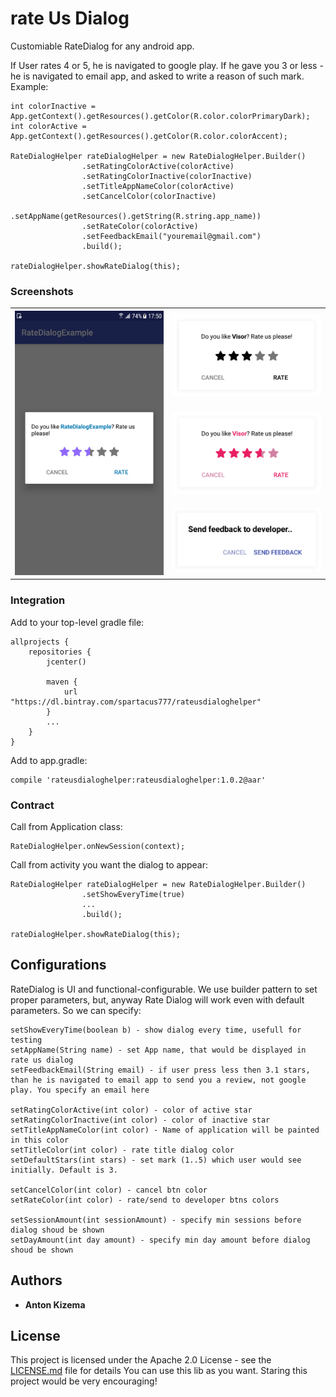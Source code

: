 # rate Us Dialog

Customiable RateDialog for any android app.

If User rates 4 or 5, he is navigated to google play.
If he gave you 3 or less - he is navigated to email app, and asked to write a reason of such mark.
Example:

```
int colorInactive = App.getContext().getResources().getColor(R.color.colorPrimaryDark);
int colorActive = App.getContext().getResources().getColor(R.color.colorAccent);

RateDialogHelper rateDialogHelper = new RateDialogHelper.Builder()
                .setRatingColorActive(colorActive)
                .setRatingColorInactive(colorInactive)
                .setTitleAppNameColor(colorActive)
                .setCancelColor(colorInactive)
                .setAppName(getResources().getString(R.string.app_name))
                .setRateColor(colorActive)
                .setFeedbackEmail("youremail@gmail.com")
                .build();

rateDialogHelper.showRateDialog(this);
```

### Screenshots

<table>
    <col width="50%">
<tr>
  <th width="50%" rowspan="3"> <img src="promo/rate.png" /></th>
  <td width="50%"><img src="promo/rate1.png"/></td>
</tr>
<tr>
  <td><img src="promo/rate3.png"/></td>
</tr>
 <tr>
 <td><img src="promo/rate2.png"/></td>
</tr>
</table>

### Integration

Add to your top-level gradle file:

```
allprojects {
    repositories {
        jcenter()

        maven {
            url "https://dl.bintray.com/spartacus777/rateusdialoghelper"
        }
        ...
    }
}
```

Add to app.gradle:
```
compile 'rateusdialoghelper:rateusdialoghelper:1.0.2@aar'
```

### Contract

Call from Application class:

```
RateDialogHelper.onNewSession(context);
```

Call from activity you want the dialog to appear:

```
RateDialogHelper rateDialogHelper = new RateDialogHelper.Builder()
                .setShowEveryTime(true)
                ...
                .build();

rateDialogHelper.showRateDialog(this);
```

## Configurations

RateDialog is UI and functional-configurable.
We use builder pattern to set proper parameters, but, anyway Rate Dialog will work even with default parameters.
So we can specify:
```
setShowEveryTime(boolean b) - show dialog every time, usefull for testing
setAppName(String name) - set App name, that would be displayed in rate us dialog
setFeedbackEmail(String email) - if user press less then 3.1 stars, than he is navigated to email app to send you a review, not google play. You specify an email here

setRatingColorActive(int color) - color of active star
setRatingColorInactive(int color) - color of inactive star
setTitleAppNameColor(int color) - Name of application will be painted in this color
setTitleColor(int color) - rate title dialog color
setDefaultStars(int stars) - set mark (1..5) which user would see initially. Default is 3.

setCancelColor(int color) - cancel btn color
setRateColor(int color) - rate/send to developer btns colors

setSessionAmount(int sessionAmount) - specify min sessions before dialog shoud be shown
setDayAmount(int day amount) - specify min day amount before dialog shoud be shown
```

## Authors

* **Anton Kizema**

## License

This project is licensed under the Apache 2.0 License - see the [LICENSE.md](LICENSE.md) file for details
You can use this lib as you want. Staring this project would be very encouraging!

